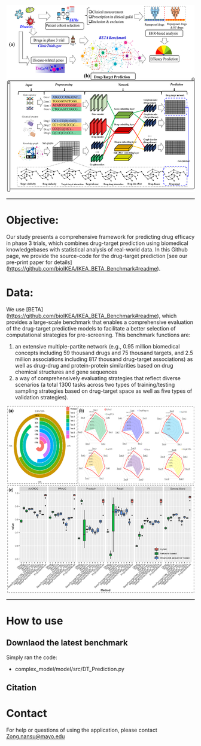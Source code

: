 <table border='1' align="center">
<tr>
<img src="img/figure-1.png" height="500" width="2500" >
</tr>
</table>

# Objective:   
Our study presents a comprehensive framework for predicting drug efficacy in phase 3 trials, which combines drug-target prediction using biomedical knowledgebases with statistical analysis of real-world data. In this Github page, we provide the source-code for the drug-target prediction [see our pre-print paper for details] (https://github.com/bioIKEA/IKEA_BETA_Benchmark#readme). 

# Data:
We use [BETA] (https://github.com/bioIKEA/IKEA_BETA_Benchmark#readme), which provides a large-scale benchmark that enables a comprehensive evaluation of the drug-target predictive models to facilitate a better selection of computational strategies for pre-screening. This benchmark functions are:

1. an extensive multiple-partite network (e.g., 0.95 million biomedical concepts including 59 thousand drugs and 75 thousand targets, and 2.5 million associations including 817 thousand drug-target associations) as well as drug-drug and protein-protein similarities based on drug chemical structures and gene sequences
2. a way of comprehensively evaluating strategies that reflect diverse scenarios (a total 1300 tasks across two types of training/testing sampling strategies based on drug-target space as well as five types of validation strategies).

<table border='1' align="center">
<tr>
<img src="img/figure-2.png" height="500" width="2500" >
</tr>
</table>
  
# How to use

## Downlaod the latest benchmark
Simply ran the code:
   - complex_model/model/src/DT_Prediction.py

## Citation

		

# Contact
For help or questions of using the application, please contact Zong.nansu@mayo.edu
